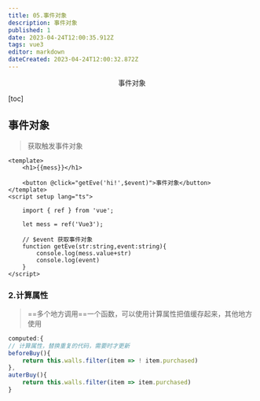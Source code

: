```yaml
---
title: 05.事件对象
description: 事件对象
published: 1
date: 2023-04-24T12:00:35.912Z
tags: vue3
editor: markdown
dateCreated: 2023-04-24T12:00:32.872Z
---
```


<center>事件对象</center>



[toc]





## 事件对象

> 获取触发事件对象

```vue
<template>
    <h1>{{mess}}</h1>

    <button @click="getEve('hi!',$event)">事件对象</button>
</template>
<script setup lang="ts">

    import { ref } from 'vue';

    let mess = ref('Vue3');

    // $event 获取事件对象
    function getEve(str:string,event:string){
        console.log(mess.value+str)
        console.log(event)
    }
</script>
```





### 2.计算属性

> ==多个地方调用==一个函数，可以使用计算属性把值缓存起来，其他地方使用

```js
computed:{
// 计算属性，替换重复的代码，需要时才更新
beforeBuy(){
    return this.walls.filter(item => ! item.purchased)
},
auterBuy(){
    return this.walls.filter(item => item.purchased)
}
```







